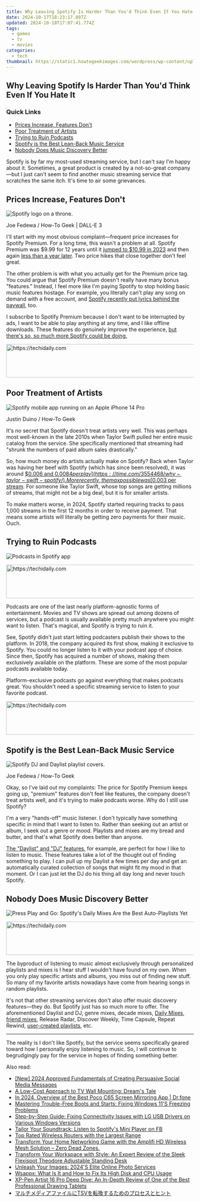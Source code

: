 ```yaml
---
title: Why Leaving Spotify Is Harder Than You'd Think Even If You Hate It
date: 2024-10-17T18:23:17.897Z
updated: 2024-10-18T17:07:41.774Z
tags:
  - games
  - tv
  - movies
categories:
  - tech
thumbnail: https://static1.howtogeekimages.com/wordpress/wp-content/uploads/2024/06/spotify-ball-and-chain.jpg
---
```


## Why Leaving Spotify Is Harder Than You'd Think Even If You Hate It

### Quick Links

* [Prices Increase, Features Don't](https://android-location.techidaily.com/10-free-location-spoofers-to-fake-gps-location-on-your-tecno-pop-7-pro-drfone-by-drfone-virtual/)
* [Poor Treatment of Artists](https://win11.techidaily.com/black-friday-offer-best-price-keys-fan-unlocked-for-all-year-lifetime-windows-11/)
* [Trying to Ruin Podcasts](https://facebook-clips.techidaily.com/updated-2024-approved-safe-and-sound-securing-your-fb-live-conversations-on-screen/)
* [Spotify is the Best Lean-Back Music Service](https://sim-unlock.techidaily.com/in-2024-android-unlock-code-sim-unlock-your-vivo-v29-phone-and-remove-locked-screen-by-drfone-android/)
* [Nobody Does Music Discovery Better](https://extra-tips.techidaily.com/accelerate-with-these-key-windows-10-tricks/)

 Spotify is by far my most-used streaming service, but I can't say I'm happy about it. Sometimes, a great product is created by a not-so-great company—but I just can't seem to find another music streaming service that scratches the same itch. It's time to air some grievances.

##  Prices Increase, Features Don't

![Spotify logo on a throne.](https://static1.howtogeekimages.com/wordpress/wp-content/uploads/2024/04/spotify-on-throne.jpg) 

Joe Fedewa / How-To Geek | DALL-E 3

 I'll start with my most obvious complaint—frequent price increases for Spotify Premium. For a long time, this wasn't a problem at all. Spotify Premium was $9.99 for 12 years until it [jumped to $10.99 in 2023](https://remote-screen-capture.techidaily.com/from-phone-to-professional-recording-diy-tips-and-tricks-for-2024/) and then again [less than a year later](https://screen-video-capture.techidaily.com/essential-list-high-quality-cost-free-meeting-platforms/). Two price hikes that close together don't feel great.

 The other problem is with what you actually get for the Premium price tag. You could argue that Spotify Premium doesn't really have many bonus "features." Instead, I feel more like I'm paying Spotify to stop holding basic music features hostage. For example, you literally can't play any song on demand with a free account, and [Spotify recently put lyrics behind the paywall](https://fox-access.techidaily.com/new-2024-approved-saturation-perfection-tool/), too.

 I subscribe to Spotify Premium because I don't want to be interrupted by ads, I want to be able to play anything at any time, and I like offline downloads. These features do genuinely improve the experience, [but there's so, so much more Spotify could be doing.](https://buynow-tips.techidaily.com/expertly-crafted-2024-online-education-modules-on-linkedin-learning-platform/) 

<!-- affiliate ads begin -->
<a href="https://unicoeye.pxf.io/c/5597632/2134230/18498" target="_top" id="2134230">
  <img src="//a.impactradius-go.com/display-ad/18498-2134230" border="0" alt="https://techidaily.com" width="728" height="90"/>
</a>
<img height="0" width="0" src="https://unicoeye.pxf.io/i/5597632/2134230/18498" style="position:absolute;visibility:hidden;" border="0" />
<!-- affiliate ads end -->

##  Poor Treatment of Artists

![Spotify mobile app running on an Apple iPhone 14 Pro](https://static1.howtogeekimages.com/wordpress/wp-content/uploads/2023/07/52690208547_9a99831052_o.jpg) 

Justin Duino / How-To Geek

 It's no secret that Spotify doesn't treat artists very well. This was perhaps most well-known in the late 2010s when Taylor Swift pulled her entire music catalog from the service. She specifically mentioned that streaming had "shrunk the numbers of paid album sales drastically."

 So, how much money do artists actually make on Spotify? Back when Taylor was having her beef with Spotify (which has since been resolved), it was around [$0.006 and $0.0084 per play](https://time.com/3554468/why-taylor-swift-spotify/). More recently, the max possible was [$0.003 per stream](https://x.com/UMAW%5F/status/1729904897061945840). For someone like Taylor Swift, whose top songs are getting millions of streams, that might not be a big deal, but it is for smaller artists.

 To make matters worse, in 2024, Spotify started requiring tracks to pass 1,000 streams in the first 12 months in order to receive payment. That means some artists will literally be getting zero payments for their music. Ouch.

##  Trying to Ruin Podcasts

![Podcasts in Spotify app](https://static1.howtogeekimages.com/wordpress/wp-content/uploads/2023/03/youtube-music-vs-spotify-spotify-podcasts.png) 

<!-- affiliate ads begin -->
<a href="https://appsumo.8odi.net/c/5597632/2049379/7443" target="_top" id="2049379">
  <img src="//a.impactradius-go.com/display-ad/7443-2049379" border="0" alt="https://techidaily.com" width="728" height="90"/>
</a>
<img height="0" width="0" src="https://appsumo.8odi.net/i/5597632/2049379/7443" style="position:absolute;visibility:hidden;" border="0" />
<!-- affiliate ads end -->

 Podcasts are one of the last nearly platform-agnostic forms of entertainment. Movies and TV shows are spread out among dozens of services, but a podcast is usually available pretty much anywhere you might want to listen. That's magical, and Spotify is trying to ruin it.

 See, Spotify didn't just start letting podcasters publish their shows to the platform. In 2018, the company acquired its first show, making it exclusive to Spotify. You could no longer listen to it with your podcast app of choice. Since then, Spotify has acquired a number of shows, making them exclusively available on the platform. These are some of the most popular podcasts available today.

 Platform-exclusive podcasts go against everything that makes podcasts great. You shouldn't need a specific streaming service to listen to your favorite podcast.

<!-- affiliate ads begin -->
<a href="https://appsumo.8odi.net/c/5597632/2144282/7443" target="_top" id="2144282">
  <img src="//a.impactradius-go.com/display-ad/7443-2144282" border="0" alt="https://techidaily.com" width="728" height="90"/>
</a>
<img height="0" width="0" src="https://appsumo.8odi.net/i/5597632/2144282/7443" style="position:absolute;visibility:hidden;" border="0" />
<!-- affiliate ads end -->

##  Spotify is the Best Lean-Back Music Service

![Spotify DJ and Daylist playlist covers.](https://static1.howtogeekimages.com/wordpress/wp-content/uploads/2023/09/spotify-ai-features.png) 

Joe Fedewa / How-To Geek

 Okay, so I've laid out my complaints: The price for Spotify Premium keeps going up, "premium" features don't feel like features, the company doesn't treat artists well, and it's trying to make podcasts worse. Why do I still use Spotify?

 I'm a very "hands-off" music listener. I don't typically have something specific in mind that I want to listen to. Rather than seeking out an artist or album, I seek out a genre or mood. Playlists and mixes are my bread and butter, and that's what Spotify does better than anyone.

[The "Daylist" and "DJ" features](https://screen-activity-recording.techidaily.com/experts-selection-best-full-screen-recorders-for-pc-and-mac-for-2024/), for example, are perfect for how I like to listen to music. These features take a lot of the thought out of finding something to play. I can pull up my Daylist a few times per day and get an automatically curated collection of songs that might fit my mood in that moment. Or I can just let the DJ do his thing all day long and never touch Spotify.

##  Nobody Does Music Discovery Better

![Press Play and Go: Spotify's Daily Mixes Are the Best Auto-Playlists Yet](https://static1.howtogeekimages.com/wordpress/wp-content/uploads/2016/10/preview-2.jpg) 

<!-- affiliate ads begin -->
<a href="https://aligracehair.sjv.io/c/5597632/2047366/19272" target="_top" id="2047366">
  <img src="//a.impactradius-go.com/display-ad/19272-2047366" border="0" alt="https://techidaily.com" width="728" height="90"/>
</a>
<img height="0" width="0" src="https://aligracehair.sjv.io/i/5597632/2047366/19272" style="position:absolute;visibility:hidden;" border="0" />
<!-- affiliate ads end -->

 The byproduct of listening to music almost exclusively through personalized playlists and mixes is I hear stuff I wouldn't have found on my own. When you only play specific artists and albums, you miss out of finding new stuff. So many of my favorite artists nowadays have come from hearing songs in random playlists.

 It's not that other streaming services don't also offer music discovery features—they do. But Spotify just has so much more to offer. The aforementioned Daylist and DJ, genre mixes, decade mixes, [Daily Mixes](https://extra-tips.techidaily.com/asmr-a-soundtrack-to-better-health-and-happiness-for-2024/), [friend mixes](https://facebook-video-content.techidaily.com/new-in-2024-vimeo-profile-picture-constraints/), Release Radar, Discover Weekly, Time Capsule, Repeat Rewind, [user-created playlists](https://blog-min.techidaily.com/how-to-rescue-lost-call-logs-from-samsung-galaxy-s24plus-by-fonelab-android-recover-call-logs/), etc.

---

 The reality is I don't like Spotify, but the service seems specifically geared toward how I personally enjoy listening to music. So, I will continue to begrudgingly pay for the service in hopes of finding something better.

<ins class="adsbygoogle"
     style="display:block"
     data-ad-format="autorelaxed"
     data-ad-client="ca-pub-7571918770474297"
     data-ad-slot="1223367746"></ins>

<ins class="adsbygoogle"
     style="display:block"
     data-ad-client="ca-pub-7571918770474297"
     data-ad-slot="8358498916"
     data-ad-format="auto"
     data-full-width-responsive="true"></ins>

<span class="atpl-alsoreadstyle">Also read:</span>
<div><ul>
<li><a href="https://facebook-videos.techidaily.com/new-2024-approved-fundamentals-of-creating-persuasive-social-media-messages/"><u>[New] 2024 Approved Fundamentals of Creating Persuasive Social Media Messages</u></a></li>
<li><a href="https://buynow-help.techidaily.com/a-low-cost-approach-to-tv-wall-mounting-dreams-tale/"><u>A Low-Cost Approach to TV Wall Mounting: Dream's Tale</u></a></li>
<li><a href="https://screen-mirror.techidaily.com/in-2024-overview-of-the-best-poco-c65-screen-mirroring-app-drfone-by-drfone-android/"><u>In 2024, Overview of the Best Poco C65 Screen Mirroring App | Dr.fone</u></a></li>
<li><a href="https://common-error.techidaily.com/mastering-trouble-free-boots-and-starts-fixing-windows-11s-freezing-problems/"><u>Mastering Trouble-Free Boots and Starts: Fixing Windows 11'S Freezing Problems</u></a></li>
<li><a href="https://driver-download.techidaily.com/step-by-step-guide-fixing-connectivity-issues-with-lg-usb-drivers-on-various-windows-versions/"><u>Step-by-Step Guide: Fixing Connectivity Issues with LG USB Drivers on Various Windows Versions</u></a></li>
<li><a href="https://facebook.techidaily.com/tailor-your-soundtrack-listen-to-spotifys-mini-player-on-fb/"><u>Tailor Your Soundtrack: Listen to Spotify's Mini Player on FB</u></a></li>
<li><a href="https://buynow-help.techidaily.com/top-rated-wireless-routers-with-the-largest-range/"><u>Top Rated Wireless Routers with the Largest Range</u></a></li>
<li><a href="https://buynow-help.techidaily.com/transform-your-home-networking-game-with-the-amplifi-hd-wireless-mesh-solution-zero-dead-zones/"><u>Transform Your Home Networking Game with the Amplifi HD Wireless Mesh Solution – Zero Dead Zones.</u></a></li>
<li><a href="https://buynow-help.techidaily.com/transform-your-workspace-with-style-an-expert-review-of-the-sleek-flexispot-theodore-adjustable-standing-desk/"><u>Transform Your Workspace with Style: An Expert Review of the Sleek Flexispot Theodore Adjustable Standing Desk</u></a></li>
<li><a href="https://buynow-help.techidaily.com/unleash-your-images-2024s-elite-online-photo-services/"><u>Unleash Your Images: 2024'S Elite Online Photo Services</u></a></li>
<li><a href="https://win-answers.techidaily.com/wsappx-what-is-it-and-how-to-fix-its-high-disk-and-cpu-usage/"><u>Wsappx: What Is It and How to Fix Its High Disk and CPU Usage</u></a></li>
<li><a href="https://buynow-help.techidaily.com/xp-pen-artist-16-pro-deep-dive-an-in-depth-review-of-one-of-the-best-professional-drawing-tablets/"><u>XP-Pen Artist 16 Pro Deep Dive: An In-Depth Review of One of the Best Professional Drawing Tablets</u></a></li>
<li><a href="https://discover-guides.techidaily.com/tsv/"><u>マルチメディアファイルにTSVを転換するためのプロセスとヒント</u></a></li>
</ul></div>

